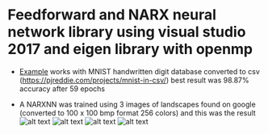 # Feedforward and NARX neural network library using visual studio 2017 and eigen library with openmp

* [Example](https://github.com/mrnul/Neural-nets/blob/master/examples/example_mnist.cpp) works with MNIST handwritten digit database converted to csv (https://pjreddie.com/projects/mnist-in-csv/)
best result was 98.87% accuracy after 59 epochs

*  A NARXNN was trained using 3 images of landscapes found on google (converted to 100 x 100 bmp format 256 colors) and this was the result<br/>
![alt text](https://raw.githubusercontent.com/mrnul/Neural-nets/master/images/narx_res1.bmp)
![alt text](https://raw.githubusercontent.com/mrnul/Neural-nets/master/images/narx_res2.bmp)
![alt text](https://raw.githubusercontent.com/mrnul/Neural-nets/master/images/narx_res3.bmp)
![alt text](https://raw.githubusercontent.com/mrnul/Neural-nets/master/images/narx_res4.bmp)

